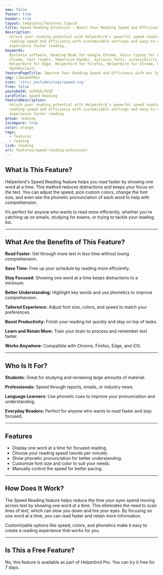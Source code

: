 ```yaml
---
new: false
footer: true
header: true
layout: templates/features.liquid
title: Speed Reading Extension - Boost Your Reading Speed and Efficiency
description:
  Unlock your reading potential with Helperbird's powerful speed reading extension. Improve your
  reading speed and efficiency with customizable settings and easy-to-use features. Try it now and
  experience faster reading.
keywords:
  Dyslexia software, Reading Mode for Google Chrome, Voice typing for Chrome, Text to speech for
  Chrome, text reader, Immersive Reader, dyslexia fonts, accessibility software, dyslexia software,
  Helperbird for Edge, Helperbird for Firefox, Helperbird for Chrome, Opendyslexic for Chrome,
  OpenDyslexic
featurePageTitle: Improve Your Reading Speed and Efficiency with our Speed Reading Extension
img: i1EeaekPHIo
icon: '/src/_includes/svgs/speed.svg'
free: false
youtubeId: vwT8SAJfU3E
cardTitle: Speed Reading
featureDescription:
  Unlock your reading potential with Helperbird's powerful speed reading extension. Improve your
  reading speed and efficiency with customizable settings and easy-to-use features. Try it now and
  experience faster reading.
group: reading
isCompare: true 
color: orange
tags:
  - features
  - reading
link: reading
url: features/speed-reading-extension/
---
```



## What Is This Feature?

Helperbird's Speed Reading feature helps you read faster by showing one word at a time. This method reduces distractions and keeps your focus on the text. You can adjust the speed, pick custom colors, change the font size, and even see the phonetic pronunciation of each word to help with comprehension.

It’s perfect for anyone who wants to read more efficiently, whether you're catching up on emails, studying for exams, or trying to tackle your reading list.

---

## What Are the Benefits of This Feature?


**Read Faster:** Get through more text in less time without losing comprehension.  

**Save Time:** Free up your schedule by reading more efficiently.  

**Stay Focused:** Showing one word at a time keeps distractions to a minimum.  

**Better Understanding:** Highlight key words and use phonetics to improve comprehension.  

**Tailored Experience:** Adjust font size, colors, and speed to match your preferences.  

**Boost Productivity:** Finish your reading list quickly and stay on top of tasks.  

**Learn and Retain More:** Train your brain to process and remember text faster.  

**Works Anywhere:** Compatible with Chrome, Firefox, Edge, and iOS.

---

## Who Is It For?


**Students:** Great for studying and reviewing large amounts of material.  

**Professionals:** Speed through reports, emails, or industry news.  

**Language Learners:** Use phonetic cues to improve your pronunciation and understanding.  

**Everyday Readers:** Perfect for anyone who wants to read faster and stay focused.  

---

## Features

- Display one word at a time for focused reading.  
- Choose your reading speed (words per minute).  
- Show phonetic pronunciation for better understanding.  
- Customize font size and color to suit your needs.  
- Manually control the speed for better pacing.  

---

## How Does It Work?

The Speed Reading feature helps reduce the time your eyes spend moving across text by showing one word at a time. This eliminates the need to scan lines of text, which can slow you down and tire your eyes. By focusing on one word at a time, you can read faster and retain more information.

Customizable options like speed, colors, and phonetics make it easy to create a reading experience that works for you.

---

## Is This a Free Feature?

No, this feature is available as part of Helperbird Pro. You can try it free for 7 days.
